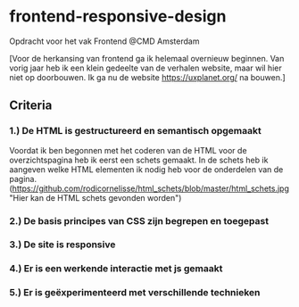 # frontend-responsive-design
Opdracht voor het vak Frontend @CMD Amsterdam

[Voor de herkansing van frontend ga ik helemaal overnieuw beginnen. Van vorig jaar heb ik een klein gedeelte van de verhalen website, maar wil hier niet op doorbouwen. Ik ga nu de website https://uxplanet.org/ na bouwen.]

## Criteria
### 1.) De HTML is gestructureerd en semantisch opgemaakt

Voordat ik ben begonnen met het coderen van de HTML voor de overzichtspagina heb ik eerst een schets gemaakt. In de schets heb ik aangeven welke HTML elementen ik nodig heb voor de onderdelen van de pagina.
(https://github.com/rodicornelisse/html_schets/blob/master/html_schets.jpg "Hier kan de HTML schets gevonden worden")

### 2.) De basis principes van CSS zijn begrepen en toegepast

### 3.) De site is responsive

### 4.) Er is een werkende interactie met js gemaakt

### 5.) Er is geëxperimenteerd met verschillende technieken
